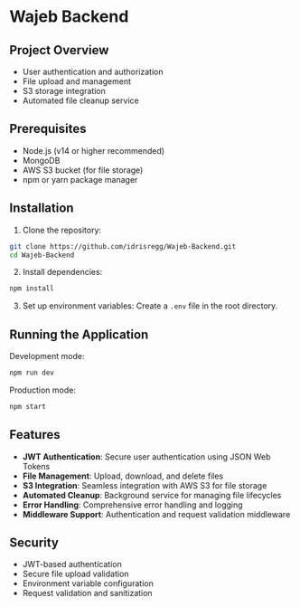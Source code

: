 # Wajeb Backend


## Project Overview

- User authentication and authorization
- File upload and management
- S3 storage integration
- Automated file cleanup service
## Prerequisites

- Node.js (v14 or higher recommended)
- MongoDB
- AWS S3 bucket (for file storage)
- npm or yarn package manager

## Installation

1. Clone the repository:
```bash
git clone https://github.com/idrisregg/Wajeb-Backend.git
cd Wajeb-Backend
```

2. Install dependencies:
```bash
npm install
```

3. Set up environment variables:
Create a `.env` file in the root directory.

## Running the Application

Development mode:
```bash
npm run dev
```

Production mode:
```bash
npm start
```

## Features

- **JWT Authentication**: Secure user authentication using JSON Web Tokens
- **File Management**: Upload, download, and delete files
- **S3 Integration**: Seamless integration with AWS S3 for file storage
- **Automated Cleanup**: Background service for managing file lifecycles
- **Error Handling**: Comprehensive error handling and logging
- **Middleware Support**: Authentication and request validation middleware

## Security

- JWT-based authentication
- Secure file upload validation
- Environment variable configuration
- Request validation and sanitization
